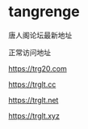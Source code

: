 # tangrenge
唐人阁论坛最新地址



正常访问地址

https://trg20.com  

https://trglt.cc

https://trglt.net

https://trglt.xyz
